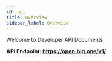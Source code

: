 ```yaml
---
id: api
title: Overview
sidebar_label: Overview
---
```


Welcome to Developer API Documents

**API Endpoint: https://open.big.one/v1/**
